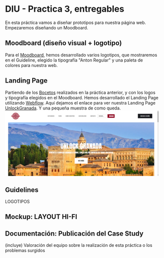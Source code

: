 # DIU - Practica 3, entregables
En esta práctica vamos a diseñar prototipos para nuestra página web. Empezaremos diseñando un Moodboard.
## Moodboard (diseño visual + logotipo)   
Para el [Moodboard](./Moodboard.pdf), hemos desarrollado varios logotipos, que mostraremos en el Guideline, elegido la tipografía "Anton Regular" y una paleta de colores para nuestra web. 

## Landing Page
Partiendo de los [Bocetos](../P2/Bocetos.pdf) realizados en la práctica anterior, y con los logos y tipografía elegidos en el Moodboard.
Hemos desarrollado el Landing Page utilizando [Webflow](http://www.webflow.com/). 
Aquí dejamos el enlace para ver nuestra Landing Page [UnlockGranada](https://unlockgranada.webflow.io/).
Y una pequeña muestra de como queda.
![LandingPage](./LandingPage.PNG)
## Guidelines
  LOGOTIPOS
  
  
## Mockup: LAYOUT HI-FI


## Documentación: Publicación del Case Study


(incluye) Valoración del equipo sobre la realización de esta práctica o los problemas surgidos
 
